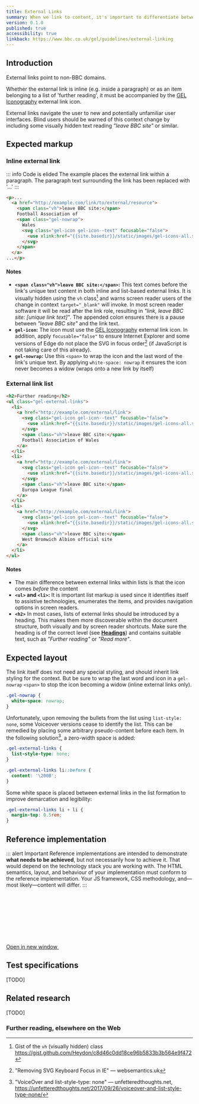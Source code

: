 ```yaml
---
title: External Links
summary: When we link to content, it's important to differentiate between internal and external links so our audience knows exactly what to expect. External links direct people outside of the BBC domain, and are clearly indicated with an icon.
version: 0.1.0
published: true
accessibility: true
linkback: https://www.bbc.co.uk/gel/guidelines/external-linking
---
```


## Introduction

External links point to non-BBC domains. 

Whether the external link is inline (e.g. inside a paragraph) or as an item belonging to a list of 'further reading', it must be accompanied by the [GEL Iconography](https://www.bbc.co.uk/gel/guidelines/iconography) external link icon.

External links navigate the user to new and potentially unfamiliar user interfaces. Blind users should be warned of this context change by including some visually hidden text reading _"leave BBC site"_ or similar.

## Expected markup

### Inline external link

::: info Code is elided
The example places the external link within a paragraph. The paragraph text surrounding the link has been replaced with '...'
:::

```html
<p>...
  <a href="http://example.com/link/to/external/resource">
    <span class="vh">leave BBC site:</span>
    Football Association of 
    <span class="gel-nowrap">
      Wales
      <svg class="gel-icon gel-icon--text" focusable="false">
        <use xlink:href="{{site.basedir}}/static/images/gel-icons-all.svg#gel-icon-external-link" style="undefined"></use>
      </svg>
    </span>
  </a>
...</p>
```

#### Notes

* **`<span class="vh">leave BBC site:</span>`:** This text comes before the link's unique text content in both inline and list-based external links. It is visually hidden using the `vh` class[^1] and warns screen reader users of the change in context `target="_blank"` will invoke. In most screen reader software it will be read after the link role, resulting in _"link, leave BBC site: [unique link text]"_. The appended colon ensures there is a pause between _"leave BBC site"_ and the link text.
* **`gel-icon`:** The icon must use the [GEL Iconography](https://www.bbc.co.uk/gel/guidelines/iconography) external link icon. In addition, apply `focusable="false"` to ensure Internet Explorer and some versions of Edge do not place the SVG in focus order[^2] (if JavaScript is not taking care of this already).
* **`gel-nowrap`:** Use this `<span>` to wrap the icon and the last word of the link's unique text. By applying `white-space: nowrap` it ensures the icon never becomes a widow (wraps onto a new link by itself)

### External link list

```html
<h2>Further reading</h2>
<ul class="gel-external-links">
  <li>
    <a href="http://example.com/external/link">
      <svg class="gel-icon gel-icon--text" focusable="false">
        <use xlink:href="{{site.basedir}}/static/images/gel-icons-all.svg#gel-icon-external-link" style="undefined"></use>
      </svg>
      <span class="vh">leave BBC site:</span>
      Football Association of Wales
    </a>
  </li>
  <li>
    <a href="http://example.com/external/link">
      <svg class="gel-icon gel-icon--text" focusable="false">
        <use xlink:href="{{site.basedir}}/static/images/gel-icons-all.svg#gel-icon-external-link" style="undefined"></use>
      </svg>
      <span class="vh">leave BBC site:</span>
      Europa League final
    </a>
  </li>
  <li>
    <a href="http://example.com/external/link">
      <svg class="gel-icon gel-icon--text" focusable="false">
        <use xlink:href="{{site.basedir}}/static/images/gel-icons-all.svg#gel-icon-external-link" style="undefined"></use>
      </svg>
      <span class="vh">leave BBC site:</span>
      West Bromwich Albion official site
    </a>
  </li>
</ul>
```

#### Notes

* The main difference between external links within lists is that the icon comes _before_ the content
* **`<ul>` and `<li>`:** It is important list markup is used since it identifies itself to assistive technologies, enumerates the items, and provides navigation options in screen readers. 
* **`<h2>`** In most cases, lists of external links should be introduced by a heading. This makes them more discoverable within the document structure, both visually and by screen reader shortcuts. Make sure the heading is of the correct level (see [**Headings**](#link-todo)) and contains suitable text, such as _"Further reading"_ or _"Read more"_.

## Expected layout

The link itself does not need any special styling, and should inherit link styling for the context. But be sure to wrap the last word and icon in a `gel-nowrap` `<span>` to stop the icon becoming a widow (inline external links only).

```css
.gel-nowrap {
  white-space: nowrap;
}
```

Unfortunately, upon removing the bullets from the list using `list-style: none`, some Voiceover versions cease to identify the list. This can be remedied by placing some arbitrary pseudo-content before each item. In the following solution[^3], a zero-width space is added:

```css
.gel-external-links {
  list-style-type: none;
}

.gel-external-links li::before {
  content: '\200B';
}
```

Some white space is placed between external links in the list formation to improve demarcation and legibility:

```css
.gel-external-links li + li {
  margin-top: 0.5rem;
}
```

## Reference implementation

::: alert Important
Reference implementations are intended to demonstrate **what needs to be achieved**, but not necessarily how to achieve it. That would depend on the technology stack you are working with. The HTML semantics, layout, and behaviour of your implementation must conform to the reference implementation. Your JS framework, CSS methodology, and—most likely—content will differ.
:::

<include src="components/demos/external-links.html">

<p><a class="gel-button gel-button--dark gel-long-primer-bold" href="../demos/external-links/" target="_new">Open in new window <svg class="gel-button__icon gel-icon gel-icon--text"><use xlink:href="/code-gel/static/images/gel-icons-core-set.svg#gel-icon-external-link"></use></svg></a></p>

## Test specifications

[TODO]

## Related research

[TODO]

### Further reading, elsewhere on the Web

[^1]: Gist of the `vh` (visually hidden) class <https://gist.github.com/Heydon/c8d46c0dd18ce96b5833b3b564e9f472> 
[^2]: "Removing SVG Keyboard Focus in IE" — websemantics.uk
[^3]: "VoiceOver and list-style-type: none" — unfetteredthoughts.net, <https://unfetteredthoughts.net/2017/09/26/voiceover-and-list-style-type-none/>